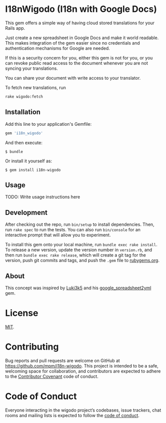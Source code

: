 # I18nWigodo (I18n with Google Docs)

This gem offers a simple way of having cloud stored translations for
your Rails app.

Just create a new spreadsheet in Google Docs and make it world readable.
This makes integration of the gem easier since no credentials and
authentication mechanisms for Google are needed.

If this is a security concern for you, either this gem is not for you,
or you can revoke public read access to the document whenever you are
not syncing your translations.

You can share your document with write access to your translator.

To fetch new translations, run

```sh
rake wigodo:fetch
```

## Installation

Add this line to your application's Gemfile:

```ruby
gem 'i18n_wigodo'
```

And then execute:

    $ bundle

Or install it yourself as:

    $ gem install i18n-wigodo

## Usage

TODO: Write usage instructions here

## Development

After checking out the repo, run `bin/setup` to install dependencies. Then, run `rake spec` to run the tests. You can also run `bin/console` for an interactive prompt that will allow you to experiment.

To install this gem onto your local machine, run `bundle exec rake install`. To release a new version, update the version number in `version.rb`, and then run `bundle exec rake release`, which will create a git tag for the version, push git commits and tags, and push the `.gem` file to [rubygems.org](https://rubygems.org).

## About

This concept was inspired by [Luki3k5](https://github.com/luki3k5) and his [google_spreadsheet2yml](https://github.com/luki3k5/google_spreadsheet2yml) gem.

# License

[MIT](https://github.com/mpm/i18n-wigodo/blob/master/LICENSE).

# Contributing

Bug reports and pull requests are welcome on GitHub at https://github.com/mpm/i18n-wigodo. This project is intended to be a safe, welcoming space for collaboration, and contributors are expected to adhere to the [Contributor Covenant](http://contributor-covenant.org) code of conduct.

# Code of Conduct

Everyone interacting in the wigodo project’s codebases, issue trackers, chat rooms and mailing lists is expected to follow the [code of conduct](https://github.com/mpm/i18n-wigodo/blob/master/CODE_OF_CONDUCT.md).
